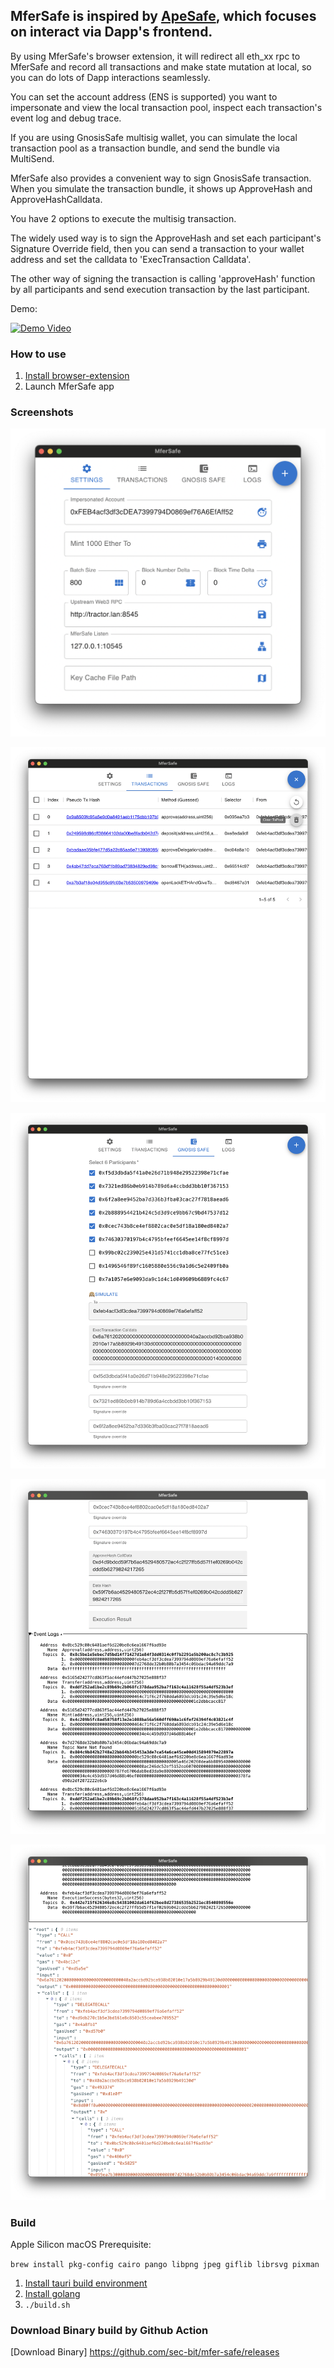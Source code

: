 ## MferSafe is inspired by [ApeSafe](https://github.com/banteg/ape-safe), which focuses on interact via Dapp's frontend.

By using MferSafe's browser extension, it will redirect all eth_xx rpc to MferSafe and record all transactions and make state mutation at local, so you can do lots of Dapp interactions seamlessly.

You can set the account address (ENS is supported) you want to impersonate and view the local transaction pool, inspect each transaction's event log and debug trace.

If you are using GnosisSafe multisig wallet, you can simulate the local transaction pool as a transaction bundle, and send the bundle via MultiSend.

MferSafe also provides a convenient way to sign GnosisSafe transaction. When you simulate the transaction bundle, it shows up ApproveHash and ApproveHashCalldata.

You have 2 options to execute the multisig transaction.

The widely used way is to sign the ApproveHash and set each participant's Signature Override field, then you can send a transaction to your wallet address and set the calldata to 'ExecTransaction Calldata'.

The other way of signing the transaction is calling 'approveHash' function by all participants and send execution transaction by the last participant.

Demo:

[![Demo Video](https://img.youtube.com/vi/zciR5oEg-uY/hqdefault.jpg)](https://youtu.be/zciR5oEg-uY)

### How to use

1. [Install browser-extension](https://chrome.google.com/webstore/detail/mfersafe/ppkcjeilamojjbimmkbpkfknjccpflbh)
2. Launch MferSafe app

### Screenshots

![image-20220809215236016](imgs/image-20220809215236016.png)

![image-20220809220220662](imgs/image-20220809220220662.png)

![image-20220809220033540](imgs/image-20220809220033540.png)

![image-20220809220102726](imgs/image-20220809220102726.png)

![image-20220809220130289](imgs/image-20220809220130289.png)

 ### Build

Apple Silicon macOS Prerequisite:

`brew install pkg-config cairo pango libpng jpeg giflib librsvg pixman`

1. [Install tauri build environment](https://tauri.app/zh/v1/guides/getting-started/prerequisites)
2. [Install golang](https://go.dev/doc/install)
3. `./build.sh`

### Download Binary build by Github Action

[Download Binary] https://github.com/sec-bit/mfer-safe/releases
